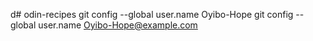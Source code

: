 d# odin-recipes
git config --global user.name Oyibo-Hope
git config --global user.name Oyibo-Hope@example.com
